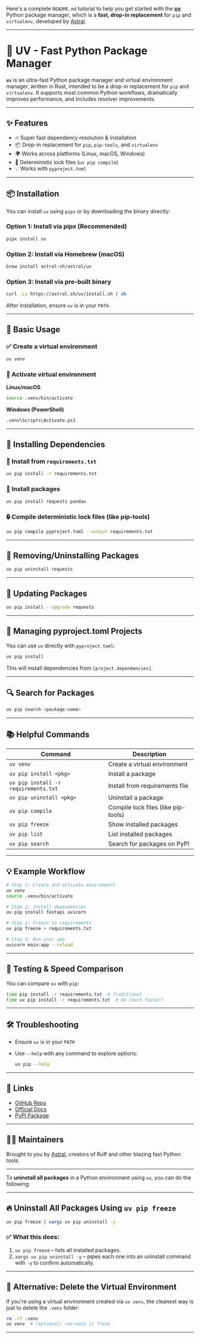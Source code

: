 Here's a complete `README.md` tutorial to help you get started with the **[uv](https://github.com/astral-sh/uv)** Python package manager, which is a **fast, drop-in replacement** for `pip` and `virtualenv`, developed by [Astral](https://astral.sh).

---

# 🚀 UV - Fast Python Package Manager

**`uv`** is an ultra-fast Python package manager and virtual environment manager, written in Rust, intended to be a drop-in replacement for `pip` and `virtualenv`. It supports most common Python workflows, dramatically improves performance, and includes resolver improvements.

---

## ✨ Features

* 🔥 Super fast dependency resolution & installation
* 📦 Drop-in replacement for `pip`, `pip-tools`, and `virtualenv`
* 🌍 Works across platforms (Linux, macOS, Windows)
* 📁 Deterministic lock files (`uv pip compile`)
* 💡 Works with `pyproject.toml`

---

## 📦 Installation

You can install `uv` using `pipx` or by downloading the binary directly:

### Option 1: Install via pipx (Recommended)

```bash
pipx install uv
```

### Option 2: Install via Homebrew (macOS)

```bash
brew install astral-sh/astral/uv
```

### Option 3: Install via pre-built binary

```bash
curl -Ls https://astral.sh/uv/install.sh | sh
```

After installation, ensure `uv` is in your `PATH`.

---

## 🔰 Basic Usage

### ✅ Create a virtual environment

```bash
uv venv
```

### 📍 Activate virtual environment

**Linux/macOS**

```bash
source .venv/bin/activate
```

**Windows (PowerShell)**

```bash
.venv\Scripts\Activate.ps1
```

---

## 🧪 Installing Dependencies

### 📌 Install from `requirements.txt`

```bash
uv pip install -r requirements.txt
```

### 📌 Install packages

```bash
uv pip install requests pandas
```

### 🔒 Compile deterministic lock files (like pip-tools)

```bash
uv pip compile pyproject.toml --output requirements.txt
```

---

## 🧹 Removing/Uninstalling Packages

```bash
uv pip uninstall requests
```

---

## 🔄 Updating Packages

```bash
uv pip install --upgrade requests
```

---

## 📂 Managing pyproject.toml Projects

You can use `uv` directly with `pyproject.toml`:

```bash
uv pip install
```

This will install dependencies from `[project.dependencies]`.

---

## 🔍 Search for Packages

```bash
uv pip search <package-name>
```

---

## 📚 Helpful Commands

| Command                              | Description                         |
| ------------------------------------ | ----------------------------------- |
| `uv venv`                            | Create a virtual environment        |
| `uv pip install <pkg>`               | Install a package                   |
| `uv pip install -r requirements.txt` | Install from requirements file      |
| `uv pip uninstall <pkg>`             | Uninstall a package                 |
| `uv pip compile`                     | Compile lock files (like pip-tools) |
| `uv pip freeze`                      | Show installed packages             |
| `uv pip list`                        | List installed packages             |
| `uv pip search`                      | Search for packages on PyPI         |

---

## 💡 Example Workflow

```bash
# Step 1: Create and activate environment
uv venv
source .venv/bin/activate

# Step 2: Install dependencies
uv pip install fastapi uvicorn

# Step 3: Freeze to requirements
uv pip freeze > requirements.txt

# Step 4: Run your app
uvicorn main:app --reload
```

---

## 🧪 Testing & Speed Comparison

You can compare `uv` with `pip`:

```bash
time pip install -r requirements.txt  # Traditional
time uv pip install -r requirements.txt  # UV (much faster)
```

---

## 🛠️ Troubleshooting

* Ensure `uv` is in your `PATH`
* Use `--help` with any command to explore options:

  ```bash
  uv pip --help
  ```

---

## 📎 Links

* [GitHub Repo](https://github.com/astral-sh/uv)
* [Official Docs](https://astral.sh/docs/uv/)
* [PyPI Package](https://pypi.org/project/uv/)

---

## 🧑‍💻 Maintainers

Brought to you by [Astral](https://astral.sh), creators of Ruff and other blazing fast Python tools.

---


To **uninstall all packages** in a Python environment using `uv`, you can do the following:

---

## 🔥 Uninstall All Packages Using `uv pip freeze`

```bash
uv pip freeze | xargs uv pip uninstall -y
```

### ✅ What this does:

1. `uv pip freeze` – lists all installed packages.
2. `xargs uv pip uninstall -y` – pipes each one into an uninstall command with `-y` to confirm automatically.

---

## 🧼 Alternative: Delete the Virtual Environment

If you're using a virtual environment created via `uv venv`, the cleanest way is just to delete the `.venv` folder:

```bash
rm -rf .venv
uv venv  # (optional) recreate it fresh
```

---
